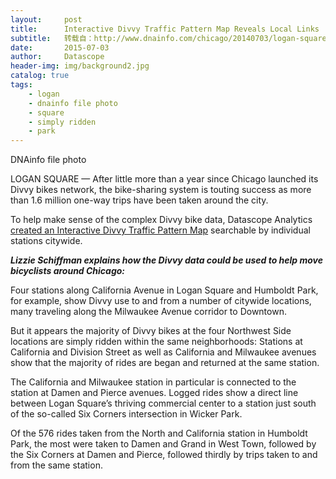 ```yaml
---
layout:     post
title:      Interactive Divvy Traffic Pattern Map Reveals Local Links
subtitle:   转载自：http://www.dnainfo.com/chicago/20140703/logan-square/interactive-divvy-traffic-pattern-map-reveals-local-links
date:       2015-07-03
author:     Datascope
header-img: img/background2.jpg
catalog: true
tags:
    - logan
    - dnainfo file photo
    - square
    - simply ridden
    - park
---
```


DNAinfo file photo



LOGAN SQUARE — After little more than a year since Chicago launched its Divvy bikes network, the bike-sharing system is touting success as more than 1.6 million one-way trips have been taken around the city.

To help make sense of the complex Divvy bike data, Datascope Analytics [created an Interactive Divvy Traffic Pattern Map](http://divvy.datasco.pe/) searchable by individual stations citywide.

***Lizzie Schiffman explains how the Divvy data could be used to help move bicyclists around Chicago:***

Four stations along California Avenue in Logan Square and Humboldt Park, for example, show Divvy use to and from a number of citywide locations, many traveling along the Milwaukee Avenue corridor to Downtown.

But it appears the majority of Divvy bikes at the four Northwest Side locations are simply ridden within the same neighborhoods: Stations at California and Division Street as well as California and Milwaukee avenues show that the majority of rides are began and returned at the same station.

The California and Milwaukee station in particular is connected to the station at Damen and Pierce avenues. Logged rides show a direct line between Logan Square’s thriving commercial center to a station just south of the so-called Six Corners intersection in Wicker Park.

Of the 576 rides taken from the North and California station in Humboldt Park, the most were taken to Damen and Grand in West Town, followed by the Six Corners at Damen and Pierce, followed thirdly by trips taken to and from the same station.
